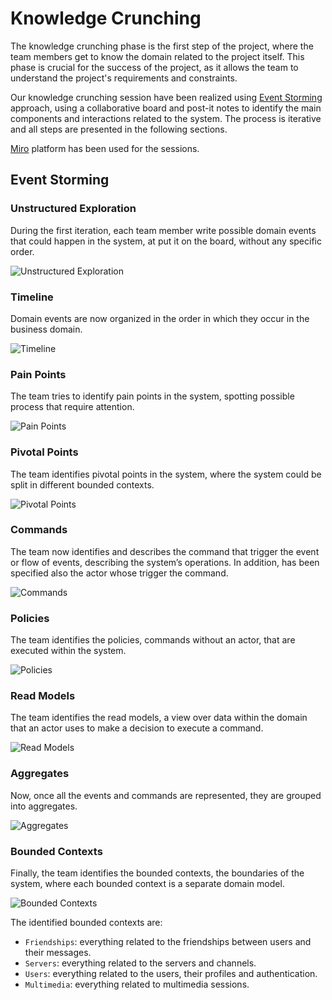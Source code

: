 # Knowledge Crunching

The knowledge crunching phase is the first step of the project, where the team members get to know the domain related to the project itself.
This phase is crucial for the success of the project, as it allows the team to understand the project's requirements and constraints.

Our knowledge crunching session have been realized using [Event Storming](https://www.eventstorming.com) approach, using a collaborative board and post-it notes to identify the main components and interactions related to the system.
The process is iterative and all steps are presented in the following sections.


[Miro](https://miro.com/) platform has been used for the sessions.

## Event Storming

### Unstructured Exploration

During the first iteration, each team member write possible domain events that could happen in the system, at put it on the board, without any specific order.

![Unstructured Exploration](./img/knowledge-crunching/01-unstructured-exploration.jpg)

### Timeline

Domain events are now organized in the order in which they occur in the business domain.

![Timeline](./img/knowledge-crunching/02-timeline.jpg)

### Pain Points

The team tries to identify pain points in the system, spotting possible process that require
attention.

![Pain Points](./img/knowledge-crunching/03-pain-points.jpg)

### Pivotal Points

The team identifies pivotal points in the system, where the system could be split in different bounded contexts.

![Pivotal Points](./img/knowledge-crunching/04-pivotal-points.jpg)

### Commands

The team now identifies and describes the command that trigger the event or flow of events,
describing the system’s operations.
In addition, has been specified also the actor whose trigger the command.

![Commands](./img/knowledge-crunching/05-commands.jpg)

### Policies

The team identifies the policies, commands without an actor, that are executed within the system.

![Policies](./img/knowledge-crunching/06-policies.jpg)

### Read Models

The team identifies the read models, a view over data within the domain that an actor uses to make a decision to execute a command.

![Read Models](./img/knowledge-crunching/07-read-models.jpg)

### Aggregates

Now, once all the events and commands are represented, they are grouped into aggregates.

![Aggregates](./img/knowledge-crunching/09-aggregates.jpg)

### Bounded Contexts

Finally, the team identifies the bounded contexts, the boundaries of the system, where each bounded context is a separate domain model.

![Bounded Contexts](./img/knowledge-crunching/10-bounded-contexts.jpg)

The identified bounded contexts are:

- `Friendships`: everything related to the friendships between users and their messages.
- `Servers`: everything related to the servers and channels.
- `Users`: everything related to the users, their profiles and authentication.
- `Multimedia`: everything related to multimedia sessions.
